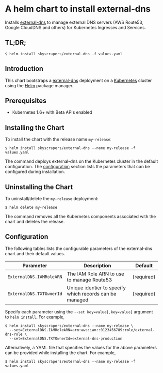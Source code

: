 # A helm chart to install external-dns

Installs [external-dns](https://github.com/kubernetes-incubator/external-dns) to manage external DNS servers (AWS Route53, Google CloudDNS and others) for Kubernetes Ingresses and Services.

## TL;DR;

```console
$ helm install skyscrapers/external-dns -f values.yaml
```

## Introduction

This chart bootstraps a [external-dns](https://github.com/kubernetes-incubator/external-dns) deployment on a [Kubernetes](http://kubernetes.io) cluster using the [Helm](https://helm.sh) package manager.

## Prerequisites
  - Kubernetes 1.6+ with Beta APIs enabled

## Installing the Chart

To install the chart with the release name `my-release`:

```console
$ helm install skyscrapers/external-dns --name my-release -f values.yaml
```

The command deploys external-dns on the Kubernetes cluster in the default configuration. The [configuration](#configuration) section lists the parameters that can be configured during installation.

## Uninstalling the Chart

To uninstall/delete the `my-release` deployment:

```console
$ helm delete my-release
```

The command removes all the Kubernetes components associated with the chart and deletes the release.

## Configuration

The following tables lists the configurable parameters of the external-dns chart and their default values.

Parameter | Description | Default
--- | --- | ---
`ExternalDNS.IAMRoleARN` | The IAM Role ARN to use to manage Route53 | (required)
`ExternalDNS.TXTOwnerId` | Unique identier to specify which records can be managed | (required)

Specify each parameter using the `--set key=value[,key=value]` argument to `helm install`. For example,

```console
$ helm install skyscrapers/external-dns --name my-release \
  --set=ExternalDNS.IAMRoleARN=arn:aws:iam::0123456789:role/external-dns-role \
  --set=ExternalDNS.TXTOwnerId=external-dns-production
```

Alternatively, a YAML file that specifies the values for the above parameters can be provided while installing the chart. For example,

```console
$ helm install skyscrapers/external-dns --name my-release -f values.yaml
```
